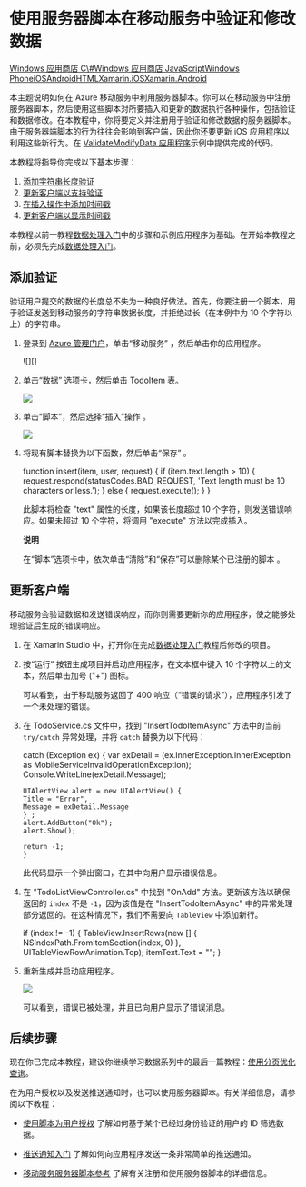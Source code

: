 ﻿<properties linkid="develop-mobile-tutorials-validate-modify-and-augment-data-Xamarin-iOS" urlDisplayName="" pageTitle="Use server scripts to validate and modify data (Xamarin iOS) | Mobile Dev Center" metaKeywords="" description="Learn how to validate and modify data sent using server scripts from your Xamarin iOS app." metaCanonical="" services="" documentationCenter="Mobile" title="Validate and modify data in Mobile Services by using server scripts" authors="" solutions="" manager="" editor="" />
<tags ms.service=""
    ms.date="09/26/2014"
    wacn.date="04/11/2015"
    />

# 使用服务器脚本在移动服务中验证和修改数据

<div class="dev-center-tutorial-selector sublanding"><a href="/develop/mobile/tutorials/validate-modify-and-augment-data-dotnet" title="Windows Store C#">Windows 应用商店 C\#</a><a href="/develop/mobile/tutorials/validate-modify-and-augment-data-js" title="Windows Store JavaScript">Windows 应用商店 JavaScript</a><a href="/develop/mobile/tutorials/validate-modify-and-augment-data-wp8" title="Windows Phone">Windows Phone</a><a href="/develop/mobile/tutorials/validate-modify-and-augment-data-ios" title="iOS">iOS</a><a href="/develop/mobile/tutorials/validate-modify-and-augment-data-android" title="Android">Android</a><a href="/develop/mobile/tutorials/validate-modify-and-augment-data-html" title="HTML">HTML</a><a href="/develop/mobile/tutorials/validate-modify-and-augment-data-xamarin-ios" title="Xamarin.iOS" class="current">Xamarin.iOS</a><a href="/develop/mobile/tutorials/validate-modify-and-augment-data-xamarin-android" title="Xamarin.Android">Xamarin.Android</a></div>

本主题说明如何在 Azure 移动服务中利用服务器脚本。你可以在移动服务中注册服务器脚本，然后使用这些脚本对所要插入和更新的数据执行各种操作，包括验证和数据修改。在本教程中，你将要定义并注册用于验证和修改数据的服务器脚本。由于服务器端脚本的行为往往会影响到客户端，因此你还要更新 iOS 应用程序以利用这些新行为。在 [ValidateModifyData 应用程序][]示例中提供完成的代码。

本教程将指导你完成以下基本步骤：

1.  [添加字符串长度验证][]
2.  [更新客户端以支持验证][]
3.  [在插入操作中添加时间戳][]
4.  [更新客户端以显示时间戳][]

本教程以前一教程[数据处理入门][]中的步骤和示例应用程序为基础。在开始本教程之前，必须先完成[数据处理入门][]。

<a name="string-length-validation"></a>
## 添加验证

验证用户提交的数据的长度总不失为一种良好做法。首先，你要注册一个脚本，用于验证发送到移动服务的字符串数据长度，并拒绝过长（在本例中为 10 个字符以上）的字符串。

1.  登录到 [Azure 管理门户][]，单击“移动服务” ，然后单击你的应用程序。

    ![][]

2.  单击“数据” 选项卡，然后单击 TodoItem  表。

    ![][1]

3.  单击“脚本”，然后选择“插入”操作 。

    ![][2]

4.  将现有脚本替换为以下函数，然后单击“保存” 。

    function insert(item, user, request) {
     if (item.text.length \> 10) {
     request.respond(statusCodes.BAD\_REQUEST, 'Text length must be 10 characters or less.');
     } else {
     request.execute();
     }
     }

    此脚本将检查 "text" 属性的长度，如果该长度超过 10 个字符，则发送错误响应。如果未超过 10 个字符，将调用 "execute" 方法以完成插入。

    <div class="dev-callout"><b>说明</b>

    <p>在“脚本”选项卡中，依次单击“清除”和“保存”可以删除某个已注册的脚本 。</p>
	</div>

<a name="update-client-validation"></a>
## 更新客户端

移动服务会验证数据和发送错误响应，而你则需要更新你的应用程序，使之能够处理验证后生成的错误响应。

1.  在 Xamarin Studio 中，打开你在完成[数据处理入门][]教程后修改的项目。

2.  按“运行” 按钮生成项目并启动应用程序，在文本框中键入 10 个字符以上的文本，然后单击加号 ("+") 图标。

    可以看到，由于移动服务返回了 400 响应（“错误的请求”），应用程序引发了一个未处理的错误。

3.  在 TodoService.cs 文件中，找到 "InsertTodoItemAsync" 方法中的当前 `try/catch` 异常处理，并将 `catch` 替换为以下代码：

    catch (Exception ex) {
     var exDetail = (ex.InnerException.InnerException as MobileServiceInvalidOperationException);
     Console.WriteLine(exDetail.Message);

        UIAlertView alert = new UIAlertView() { 
        Title = "Error", 
        Message = exDetail.Message
        } ;
        alert.AddButton("Ok");
        alert.Show();

        return -1;
        }

    此代码显示一个弹出窗口，在其中向用户显示错误信息。

4.  在 "TodoListViewController.cs" 中找到 "OnAdd" 方法。更新该方法以确保返回的 `index` 不是 `-1`，因为该值是在 "InsertTodoItemAsync" 中的异常处理部分返回的。在这种情况下，我们不需要向 `TableView` 中添加新行。

    if (index != -1) {
     TableView.InsertRows(new [] { NSIndexPath.FromItemSection(index, 0) },
     UITableViewRowAnimation.Top);
     itemText.Text = "";
    }

5.  重新生成并启动应用程序。

    ![][3]

    可以看到，错误已被处理，并且已向用户显示了错误消息。

<a name="next-steps"> </a>
## 后续步骤

现在你已完成本教程，建议你继续学习数据系列中的最后一篇教程：[使用分页优化查询][]。

在为用户授权以及发送推送通知时，也可以使用服务器脚本。有关详细信息，请参阅以下教程：

-   [使用脚本为用户授权][]
    了解如何基于某个已经过身份验证的用户的 ID 筛选数据。

-   [推送通知入门][]
    了解如何向应用程序发送一条非常简单的推送通知。

-   [移动服务服务器脚本参考][]
    了解有关注册和使用服务器脚本的详细信息。

  [Windows 应用商店 C#]: /develop/mobile/tutorials/validate-modify-and-augment-data-dotnet "Windows 应用商店 C#"
  [Windows 应用商店 JavaScript]: /develop/mobile/tutorials/validate-modify-and-augment-data-js "Windows 应用商店 JavaScript"
  [Windows Phone]: /develop/mobile/tutorials/validate-modify-and-augment-data-wp8 "Windows Phone"
  [iOS]: /develop/mobile/tutorials/validate-modify-and-augment-data-ios "iOS"
  [Android]: /develop/mobile/tutorials/validate-modify-and-augment-data-android "Android"
  [HTML]: /develop/mobile/tutorials/validate-modify-and-augment-data-html "HTML"
  [Xamarin.iOS]: /develop/mobile/tutorials/validate-modify-and-augment-data-xamarin-ios "Xamarin.iOS"
  [Xamarin.Android]: /develop/mobile/tutorials/validate-modify-and-augment-data-xamarin-android "Xamarin.Android"
  [ValidateModifyData 应用程序]: http://go.microsoft.com/fwlink/p/?LinkId=331330
  [添加字符串长度验证]: #string-length-validation
  [更新客户端以支持验证]: #update-client-validation
  [在插入操作中添加时间戳]: #add-timestamp
  [更新客户端以显示时间戳]: #update-client-timestamp
  [数据处理入门]: /develop/mobile/tutorials/get-started-with-data-xamarin-ios
  [Azure 管理门户]: https://manage.windowsazure.cn/
  [0]: ./media/partner-xamarin-mobile-services-ios-validate-modify-data-server-scripts/mobile-services-selection.png
  [1]: ./media/partner-xamarin-mobile-services-ios-validate-modify-data-server-scripts/mobile-portal-data-tables.png
  [2]: ./media/partner-xamarin-mobile-services-ios-validate-modify-data-server-scripts/mobile-insert-script-users.png
  [3]: ./media/partner-xamarin-mobile-services-ios-validate-modify-data-server-scripts/mobile-quickstart-data-error-ios.png
  [使用分页优化查询]: /develop/mobile/tutorials/add-paging-to-data-xamarin-ios
  [使用脚本为用户授权]: /develop/mobile/tutorials/authorize-users-in-scripts-xamarin-ios
  [推送通知入门]: /develop/mobile/tutorials/get-started-with-push-xamarin-ios
  [移动服务服务器脚本参考]: http://go.microsoft.com/fwlink/?LinkId=262293
